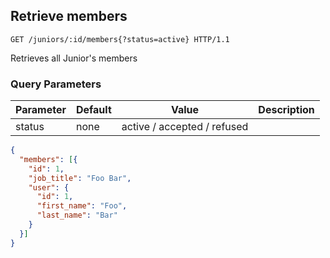 ## Retrieve members

```http
GET /juniors/:id/members{?status=active} HTTP/1.1
```

Retrieves all Junior's members

### Query Parameters

Parameter | Default | Value | Description
--------- | ------- | ------| -----
status | none | active / accepted / refused |

```json
{
  "members": [{
    "id": 1,
    "job_title": "Foo Bar",
    "user": {
      "id": 1,
      "first_name": "Foo",
      "last_name": "Bar"
    }
  }]
}
```
